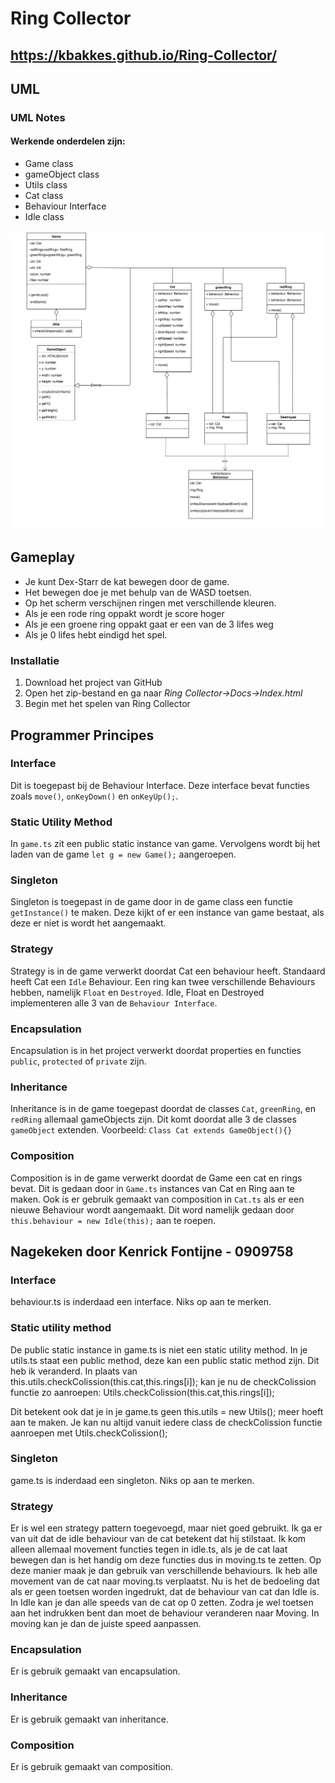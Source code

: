# Ring Collector

## https://kbakkes.github.io/Ring-Collector/

## UML 
### UML Notes
#### Werkende onderdelen zijn: 
- Game class
- gameObject class
- Utils class
- Cat class
- Behaviour Interface
- Idle class

![UML](docs/images/ringCollector.png?raw=true "UML")


## Gameplay

- Je kunt Dex-Starr de kat bewegen door de game.
- Het bewegen doe je met behulp van de WASD toetsen. 
- Op het scherm verschijnen ringen met verschillende kleuren. 
- Als je een rode ring oppakt wordt je score hoger
- Als je een groene ring oppakt gaat er een van de 3 lifes weg
- Als je 0 lifes hebt eindigd het spel. 

### Installatie

1. Download het project van GitHub
2. Open het zip-bestand en ga naar _Ring Collector->Docs->Index.html_
3. Begin met het spelen van Ring Collector



## Programmer Principes


### Interface
Dit is toegepast bij de Behaviour Interface. Deze interface bevat functies zoals
`move()`, `onKeyDown()` en `onKeyUp();`. 

### Static Utility Method
In `game.ts` zit een public static instance van game. Vervolgens wordt bij het laden
van de game `let g = new Game();` aangeroepen.

### Singleton 
Singleton is toegepast in de game door in de game class een functie `getInstance()` te maken.
Deze kijkt of er een instance van game bestaat, als deze er niet is wordt het aangemaakt. 

### Strategy
Strategy is in de game verwerkt doordat Cat een behaviour heeft. Standaard heeft Cat een `Idle` Behaviour. 
Een ring kan twee verschillende Behaviours hebben, namelijk `Float` en `Destroyed`. Idle, Float en Destroyed
implementeren alle 3 van de `Behaviour Interface`.

### Encapsulation 
Encapsulation is in het project verwerkt doordat properties en functies `public`, `protected` of `private` zijn.

### Inheritance
Inheritance is in de game toegepast doordat de classes `Cat`, `greenRing`, en `redRing` allemaal gameObjects zijn. 
Dit komt doordat alle 3 de classes `gameObject` extenden. Voorbeeld: `Class Cat extends GameObject(){}`


### Composition
Composition is in de game verwerkt doordat de Game een cat en rings bevat. 
Dit is gedaan door in `Game.ts` instances van Cat en Ring aan te maken. 
Ook is er gebruik gemaakt van composition in `Cat.ts` als er een nieuwe Behaviour wordt aangemaakt.
Dit word namelijk gedaan door `this.behaviour = new Idle(this);` aan te roepen. 


## Nagekeken door Kenrick Fontijne - 0909758

### Interface
behaviour.ts is inderdaad een interface. Niks op aan te merken.

### Static utility method
De public static instance in game.ts is niet een static utility method. In je utils.ts staat een public method, deze kan een public static method zijn. Dit heb ik veranderd. In plaats van this.utils.checkColission(this.cat,this.rings[i]); kan je nu de checkColission functie zo aanroepen: Utils.checkColission(this.cat,this.rings[i]);

Dit betekent ook dat je in je game.ts geen this.utils = new Utils(); meer hoeft aan te maken. Je kan nu altijd vanuit iedere class de checkColission functie aanroepen met Utils.checkColission();

### Singleton
game.ts is inderdaad een singleton. Niks op aan te merken.

### Strategy
Er is wel een strategy pattern toegevoegd, maar niet goed gebruikt. Ik ga er van uit dat de idle behaviour van de cat betekent dat hij stilstaat. Ik kom alleen allemaal movement functies tegen in idle.ts, als je de cat laat bewegen dan is het handig om deze functies dus in moving.ts te zetten. Op deze manier maak je dan gebruik van verschillende behaviours. Ik heb alle movement van de cat naar moving.ts verplaatst. Nu is het de bedoeling dat als er geen toetsen worden ingedrukt, dat de behaviour van cat dan Idle is. In Idle kan je dan alle speeds van de cat op 0 zetten. Zodra je wel toetsen aan het indrukken bent dan moet de behaviour veranderen naar Moving. In moving kan je dan de juiste speed aanpassen.

### Encapsulation
Er is gebruik gemaakt van encapsulation.

### Inheritance
Er is gebruik gemaakt van inheritance.

### Composition
Er is gebruik gemaakt van composition.